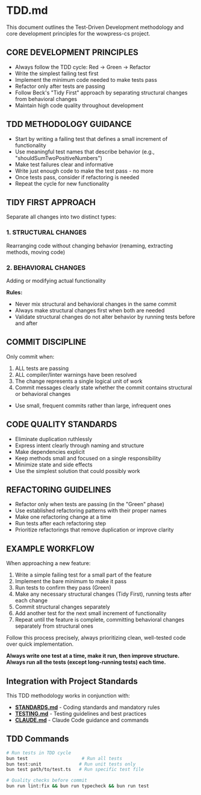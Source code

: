 # TDD.md

This document outlines the Test-Driven Development methodology and core development principles for the wowpress-cs project.

## CORE DEVELOPMENT PRINCIPLES

- Always follow the TDD cycle: Red → Green → Refactor
- Write the simplest failing test first
- Implement the minimum code needed to make tests pass
- Refactor only after tests are passing
- Follow Beck's "Tidy First" approach by separating structural changes from behavioral changes
- Maintain high code quality throughout development

## TDD METHODOLOGY GUIDANCE

- Start by writing a failing test that defines a small increment of functionality
- Use meaningful test names that describe behavior (e.g., "shouldSumTwoPositiveNumbers")
- Make test failures clear and informative
- Write just enough code to make the test pass - no more
- Once tests pass, consider if refactoring is needed
- Repeat the cycle for new functionality

## TIDY FIRST APPROACH

Separate all changes into two distinct types:

### 1. STRUCTURAL CHANGES

Rearranging code without changing behavior (renaming, extracting methods, moving code)

### 2. BEHAVIORAL CHANGES

Adding or modifying actual functionality

**Rules:**

- Never mix structural and behavioral changes in the same commit
- Always make structural changes first when both are needed
- Validate structural changes do not alter behavior by running tests before and after

## COMMIT DISCIPLINE

Only commit when:

1. ALL tests are passing
2. ALL compiler/linter warnings have been resolved
3. The change represents a single logical unit of work
4. Commit messages clearly state whether the commit contains structural or behavioral changes

- Use small, frequent commits rather than large, infrequent ones

## CODE QUALITY STANDARDS

- Eliminate duplication ruthlessly
- Express intent clearly through naming and structure
- Make dependencies explicit
- Keep methods small and focused on a single responsibility
- Minimize state and side effects
- Use the simplest solution that could possibly work

## REFACTORING GUIDELINES

- Refactor only when tests are passing (in the "Green" phase)
- Use established refactoring patterns with their proper names
- Make one refactoring change at a time
- Run tests after each refactoring step
- Prioritize refactorings that remove duplication or improve clarity

## EXAMPLE WORKFLOW

When approaching a new feature:

1. Write a simple failing test for a small part of the feature
2. Implement the bare minimum to make it pass
3. Run tests to confirm they pass (Green)
4. Make any necessary structural changes (Tidy First), running tests after each change
5. Commit structural changes separately
6. Add another test for the next small increment of functionality
7. Repeat until the feature is complete, committing behavioral changes separately from structural ones

Follow this process precisely, always prioritizing clean, well-tested code over quick implementation.

**Always write one test at a time, make it run, then improve structure. Always run all the tests (except long-running tests) each time.**

## Integration with Project Standards

This TDD methodology works in conjunction with:

- **[STANDARDS.md](./STANDARDS.md)** - Coding standards and mandatory rules
- **[TESTING.md](./TESTING.md)** - Testing guidelines and best practices
- **[CLAUDE.md](../CLAUDE.md)** - Claude Code guidance and commands

## TDD Commands

```bash
# Run tests in TDD cycle
bun test                    # Run all tests
bun test:unit              # Run unit tests only
bun test path/to/test.ts   # Run specific test file

# Quality checks before commit
bun run lint:fix && bun run typecheck && bun run test
```
